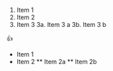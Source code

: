 1. Item 1
2. Item 2
3. Item 3
  3a. Item 3 a
  3b. Item 3 b
  
:+1:

* Item 1
* Item 2
** Item 2a
** Item 2b
